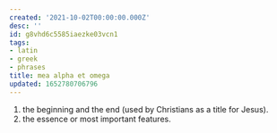 ```yaml
---
created: '2021-10-02T00:00:00.000Z'
desc: ''
id: g8vhd6c5585iaezke03vcn1
tags:
- latin
- greek
- phrases
title: mea alpha et omega
updated: 1652780706796
---
```

   
1.  the beginning and the end (used by Christians as a title for Jesus).   
2.  the essence or most important features.